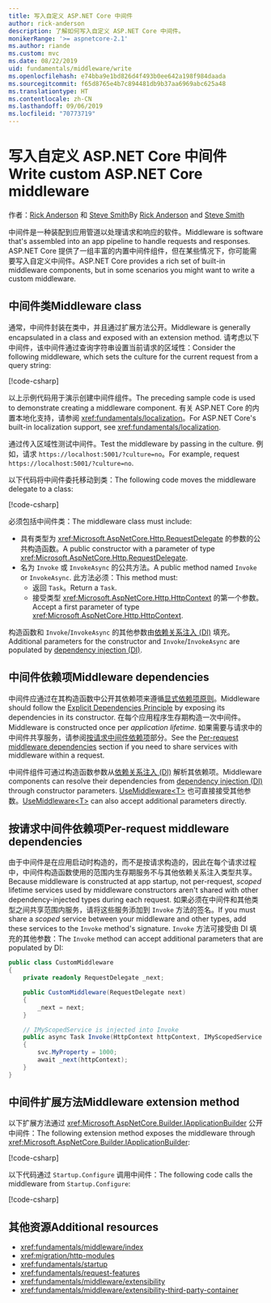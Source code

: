 ```yaml
---
title: 写入自定义 ASP.NET Core 中间件
author: rick-anderson
description: 了解如何写入自定义 ASP.NET Core 中间件。
monikerRange: '>= aspnetcore-2.1'
ms.author: riande
ms.custom: mvc
ms.date: 08/22/2019
uid: fundamentals/middleware/write
ms.openlocfilehash: e74bba9e1bd826d4f493b0ee642a198f984daada
ms.sourcegitcommit: f65d8765e4b7c894481db9b37aa6969abc625a48
ms.translationtype: HT
ms.contentlocale: zh-CN
ms.lasthandoff: 09/06/2019
ms.locfileid: "70773719"
---
```

# <a name="write-custom-aspnet-core-middleware"></a><span data-ttu-id="75d90-103">写入自定义 ASP.NET Core 中间件</span><span class="sxs-lookup"><span data-stu-id="75d90-103">Write custom ASP.NET Core middleware</span></span>

<span data-ttu-id="75d90-104">作者：[Rick Anderson](https://twitter.com/RickAndMSFT) 和 [Steve Smith](https://ardalis.com/)</span><span class="sxs-lookup"><span data-stu-id="75d90-104">By [Rick Anderson](https://twitter.com/RickAndMSFT) and [Steve Smith](https://ardalis.com/)</span></span>

<span data-ttu-id="75d90-105">中间件是一种装配到应用管道以处理请求和响应的软件。</span><span class="sxs-lookup"><span data-stu-id="75d90-105">Middleware is software that's assembled into an app pipeline to handle requests and responses.</span></span> <span data-ttu-id="75d90-106">ASP.NET Core 提供了一组丰富的内置中间件组件，但在某些情况下，你可能需要写入自定义中间件。</span><span class="sxs-lookup"><span data-stu-id="75d90-106">ASP.NET Core provides a rich set of built-in middleware components, but in some scenarios you might want to write a custom middleware.</span></span>

## <a name="middleware-class"></a><span data-ttu-id="75d90-107">中间件类</span><span class="sxs-lookup"><span data-stu-id="75d90-107">Middleware class</span></span>

<span data-ttu-id="75d90-108">通常，中间件封装在类中，并且通过扩展方法公开。</span><span class="sxs-lookup"><span data-stu-id="75d90-108">Middleware is generally encapsulated in a class and exposed with an extension method.</span></span> <span data-ttu-id="75d90-109">请考虑以下中间件，该中间件通过查询字符串设置当前请求的区域性：</span><span class="sxs-lookup"><span data-stu-id="75d90-109">Consider the following middleware, which sets the culture for the current request from a query string:</span></span>

[!code-csharp[](write/snapshot/StartupCulture.cs)]

<span data-ttu-id="75d90-110">以上示例代码用于演示创建中间件组件。</span><span class="sxs-lookup"><span data-stu-id="75d90-110">The preceding sample code is used to demonstrate creating a middleware component.</span></span> <span data-ttu-id="75d90-111">有关 ASP.NET Core 的内置本地化支持，请参阅 <xref:fundamentals/localization>。</span><span class="sxs-lookup"><span data-stu-id="75d90-111">For ASP.NET Core's built-in localization support, see <xref:fundamentals/localization>.</span></span>

<span data-ttu-id="75d90-112">通过传入区域性测试中间件。</span><span class="sxs-lookup"><span data-stu-id="75d90-112">Test the middleware by passing in the culture.</span></span> <span data-ttu-id="75d90-113">例如，请求 `https://localhost:5001/?culture=no`。</span><span class="sxs-lookup"><span data-stu-id="75d90-113">For example, request `https://localhost:5001/?culture=no`.</span></span>

<span data-ttu-id="75d90-114">以下代码将中间件委托移动到类：</span><span class="sxs-lookup"><span data-stu-id="75d90-114">The following code moves the middleware delegate to a class:</span></span>

[!code-csharp[](write/snapshot/RequestCultureMiddleware.cs)]

<span data-ttu-id="75d90-115">必须包括中间件类：</span><span class="sxs-lookup"><span data-stu-id="75d90-115">The middleware class must include:</span></span>

* <span data-ttu-id="75d90-116">具有类型为 <xref:Microsoft.AspNetCore.Http.RequestDelegate> 的参数的公共构造函数。</span><span class="sxs-lookup"><span data-stu-id="75d90-116">A public constructor with a parameter of type <xref:Microsoft.AspNetCore.Http.RequestDelegate>.</span></span>
* <span data-ttu-id="75d90-117">名为 `Invoke` 或 `InvokeAsync` 的公共方法。</span><span class="sxs-lookup"><span data-stu-id="75d90-117">A public method named `Invoke` or `InvokeAsync`.</span></span> <span data-ttu-id="75d90-118">此方法必须：</span><span class="sxs-lookup"><span data-stu-id="75d90-118">This method must:</span></span>
  * <span data-ttu-id="75d90-119">返回 `Task`。</span><span class="sxs-lookup"><span data-stu-id="75d90-119">Return a `Task`.</span></span>
  * <span data-ttu-id="75d90-120">接受类型 <xref:Microsoft.AspNetCore.Http.HttpContext> 的第一个参数。</span><span class="sxs-lookup"><span data-stu-id="75d90-120">Accept a first parameter of type <xref:Microsoft.AspNetCore.Http.HttpContext>.</span></span>
  
<span data-ttu-id="75d90-121">构造函数和 `Invoke`/`InvokeAsync` 的其他参数由[依赖关系注入 (DI)](xref:fundamentals/dependency-injection) 填充。</span><span class="sxs-lookup"><span data-stu-id="75d90-121">Additional parameters for the constructor and `Invoke`/`InvokeAsync` are populated by [dependency injection (DI)](xref:fundamentals/dependency-injection).</span></span>

## <a name="middleware-dependencies"></a><span data-ttu-id="75d90-122">中间件依赖项</span><span class="sxs-lookup"><span data-stu-id="75d90-122">Middleware dependencies</span></span>

<span data-ttu-id="75d90-123">中间件应通过在其构造函数中公开其依赖项来遵循[显式依赖项原则](/dotnet/standard/modern-web-apps-azure-architecture/architectural-principles#explicit-dependencies)。</span><span class="sxs-lookup"><span data-stu-id="75d90-123">Middleware should follow the [Explicit Dependencies Principle](/dotnet/standard/modern-web-apps-azure-architecture/architectural-principles#explicit-dependencies) by exposing its dependencies in its constructor.</span></span> <span data-ttu-id="75d90-124">在每个应用程序生存期构造一次中间件。</span><span class="sxs-lookup"><span data-stu-id="75d90-124">Middleware is constructed once per *application lifetime*.</span></span> <span data-ttu-id="75d90-125">如果需要与请求中的中间件共享服务，请参阅[按请求中间件依赖项](#per-request-middleware-dependencies)部分。</span><span class="sxs-lookup"><span data-stu-id="75d90-125">See the [Per-request middleware dependencies](#per-request-middleware-dependencies) section if you need to share services with middleware within a request.</span></span>

<span data-ttu-id="75d90-126">中间件组件可通过构造函数参数从[依赖关系注入 (DI)](xref:fundamentals/dependency-injection) 解析其依赖项。</span><span class="sxs-lookup"><span data-stu-id="75d90-126">Middleware components can resolve their dependencies from [dependency injection (DI)](xref:fundamentals/dependency-injection) through constructor parameters.</span></span> <span data-ttu-id="75d90-127">[UseMiddleware&lt;T&gt;](/dotnet/api/microsoft.aspnetcore.builder.usemiddlewareextensions.usemiddleware#Microsoft_AspNetCore_Builder_UseMiddlewareExtensions_UseMiddleware_Microsoft_AspNetCore_Builder_IApplicationBuilder_System_Type_System_Object___) 也可直接接受其他参数。</span><span class="sxs-lookup"><span data-stu-id="75d90-127">[UseMiddleware&lt;T&gt;](/dotnet/api/microsoft.aspnetcore.builder.usemiddlewareextensions.usemiddleware#Microsoft_AspNetCore_Builder_UseMiddlewareExtensions_UseMiddleware_Microsoft_AspNetCore_Builder_IApplicationBuilder_System_Type_System_Object___) can also accept additional parameters directly.</span></span>

## <a name="per-request-middleware-dependencies"></a><span data-ttu-id="75d90-128">按请求中间件依赖项</span><span class="sxs-lookup"><span data-stu-id="75d90-128">Per-request middleware dependencies</span></span>

<span data-ttu-id="75d90-129">由于中间件是在应用启动时构造的，而不是按请求构造的，因此在每个请求过程中，中间件构造函数使用的范围内生存期服务不与其他依赖关系注入类型共享。</span><span class="sxs-lookup"><span data-stu-id="75d90-129">Because middleware is constructed at app startup, not per-request, *scoped* lifetime services used by middleware constructors aren't shared with other dependency-injected types during each request.</span></span> <span data-ttu-id="75d90-130">如果必须在中间件和其他类型之间共享范围内服务，请将这些服务添加到 `Invoke` 方法的签名。</span><span class="sxs-lookup"><span data-stu-id="75d90-130">If you must share a *scoped* service between your middleware and other types, add these services to the `Invoke` method's signature.</span></span> <span data-ttu-id="75d90-131">`Invoke` 方法可接受由 DI 填充的其他参数：</span><span class="sxs-lookup"><span data-stu-id="75d90-131">The `Invoke` method can accept additional parameters that are populated by DI:</span></span>

```csharp
public class CustomMiddleware
{
    private readonly RequestDelegate _next;

    public CustomMiddleware(RequestDelegate next)
    {
        _next = next;
    }

    // IMyScopedService is injected into Invoke
    public async Task Invoke(HttpContext httpContext, IMyScopedService svc)
    {
        svc.MyProperty = 1000;
        await _next(httpContext);
    }
}
```

## <a name="middleware-extension-method"></a><span data-ttu-id="75d90-132">中间件扩展方法</span><span class="sxs-lookup"><span data-stu-id="75d90-132">Middleware extension method</span></span>

<span data-ttu-id="75d90-133">以下扩展方法通过 <xref:Microsoft.AspNetCore.Builder.IApplicationBuilder> 公开中间件：</span><span class="sxs-lookup"><span data-stu-id="75d90-133">The following extension method exposes the middleware through <xref:Microsoft.AspNetCore.Builder.IApplicationBuilder>:</span></span>

[!code-csharp[](write/snapshot/RequestCultureMiddlewareExtensions.cs)]

<span data-ttu-id="75d90-134">以下代码通过 `Startup.Configure` 调用中间件：</span><span class="sxs-lookup"><span data-stu-id="75d90-134">The following code calls the middleware from `Startup.Configure`:</span></span>

[!code-csharp[](write/snapshot/Startup.cs?highlight=5)]

## <a name="additional-resources"></a><span data-ttu-id="75d90-135">其他资源</span><span class="sxs-lookup"><span data-stu-id="75d90-135">Additional resources</span></span>

* <xref:fundamentals/middleware/index>
* <xref:migration/http-modules>
* <xref:fundamentals/startup>
* <xref:fundamentals/request-features>
* <xref:fundamentals/middleware/extensibility>
* <xref:fundamentals/middleware/extensibility-third-party-container>
